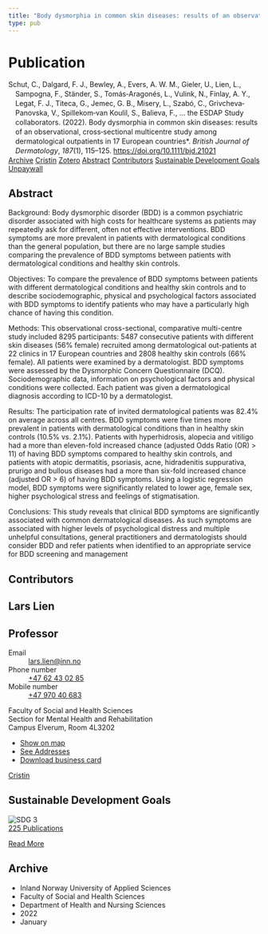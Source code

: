 ```yaml
---
title: "Body dysmorphia in common skin diseases: results of an observational, cross‐sectional multicentre study among dermatological outpatients in 17 European countries*"
type: pub
---
```

<h1>Publication</h1>
<article id="csl-bib-container-XKEUH2SD" class="csl-bib-container">
  <div class="csl-bib-body" style="line-height: 1.35; padding-left: 1em; text-indent:-1em;">
  <div class="csl-entry">Schut, C., Dalgard, F. J., Bewley, A., Evers, A. W. M., Gieler, U., Lien, L., Sampogna, F., St&#xE4;nder, S., Tom&#xE1;s&#x2010;Aragon&#xE9;s, L., Vulink, N., Finlay, A. Y., Legat, F. J., Titeca, G., Jemec, G. B., Misery, L., Szab&#xF3;, C., Grivcheva&#x2010;Panovska, V., Spillekom&#x2010;van Koulil, S., Balieva, F., &#x2026; the ESDAP Study collaborators. (2022). Body dysmorphia in common skin diseases: results of an observational, cross&#x2010;sectional multicentre study among dermatological outpatients in 17 European countries*. <i>British Journal of Dermatology</i>, <i>187</i>(1), 115&#x2013;125. <a href="https://doi.org/10.1111/bjd.21021">https://doi.org/10.1111/bjd.21021</a></div>
</div>
  <div class="csl-bib-buttons">
    <a href="#taxonomy-article-XKEUH2SD" class="csl-bib-button">Archive</a>
    <a href="https://app.cristin.no/results/show.jsf?id=1991597" alt="Cristin URL" class="csl-bib-button">Cristin</a>
    <a href="http://zotero.org/groups/5022929/items/XKEUH2SD" alt="Zotero URL" class="csl-bib-button">Zotero</a>
    <a href="#abstract-article-XKEUH2SD" class="csl-bib-button">Abstract</a>
    <a href="#contributors-article-XKEUH2SD" class="csl-bib-button">Contributors</a>
    <a href="#sdg-article-XKEUH2SD" class="csl-bib-button">Sustainable Development Goals</a>
    <a href="https://repository.ubn.ru.nl//bitstream/handle/2066/288358/288358.pdf" class="csl-bib-button">Unpaywall</a>
  </div>
  <div id="csl-bib-meta-container-XKEUH2SD"></div>
</article>
<div id="csl-bib-meta-XKEUH2SD" class="csl-bib-meta">
  <article id="abstract-article-XKEUH2SD" class="abstract-article">
    <h1>Abstract</h1>
    Background: Body dysmorphic disorder (BDD) is a common psychiatric disorder associated with high costs for healthcare systems as patients may repeatedly ask for different, often not effective interventions. BDD symptoms are more prevalent in patients with dermatological conditions than the general population, but there are no large sample studies comparing the prevalence of BDD symptoms between patients with dermatological conditions and healthy skin controls. 
 
Objectives: To compare the prevalence of BDD symptoms between patients with different dermatological conditions and healthy skin controls and to describe sociodemographic, physical and psychological factors associated with BDD symptoms to identify patients who may have a particularly high chance of having this condition. 
 
Methods: This observational cross-sectional, comparative multi-centre study included 8295 participants: 5487 consecutive patients with different skin diseases (56% female) recruited among dermatological out-patients at 22 clinics in 17 European countries and 2808 healthy skin controls (66% female). All patients were examined by a dermatologist. BDD symptoms were assessed by the Dysmorphic Concern Questionnaire (DCQ). Sociodemographic data, information on psychological factors and physical conditions were collected. Each patient was given a dermatological diagnosis according to ICD-10 by a dermatologist. 
 
Results: The participation rate of invited dermatological patients was 82.4% on average across all centres. BDD symptoms were five times more prevalent in patients with dermatological conditions than in healthy skin controls (10.5% vs. 2.1%). Patients with hyperhidrosis, alopecia and vitiligo had a more than eleven-fold increased chance (adjusted Odds Ratio (OR) &gt; 11) of having BDD symptoms compared to healthy skin controls, and patients with atopic dermatitis, psoriasis, acne, hidradenitis suppurativa, prurigo and bullous diseases had a more than six-fold increased chance (adjusted OR &gt; 6) of having BDD symptoms. Using a logistic regression model, BDD symptoms were significantly related to lower age, female sex, higher psychological stress and feelings of stigmatisation. 
 
Conclusions: This study reveals that clinical BDD symptoms are significantly associated with common dermatological diseases. As such symptoms are associated with higher levels of psychological distress and multiple unhelpful consultations, general practitioners and dermatologists should consider BDD and refer patients when identified to an appropriate service for BDD screening and management
  </article>
  <article id="contributors-article-XKEUH2SD" class="contributors-article">
    <h1>Contributors</h1>
    <div class="personas">
<div class="vrtx-hinn-person-card">
<div class="photo">
<i class="lar la-user-circle missing-person"></i>
</div>
<div class="info">
<hgroup><h1>Lars Lien</h1>
<h2>Professor</h2>
</hgroup><dl>
<dt>Email</dt>
<dd>
<a href="mailto:lars.lien@inn.no">lars.lien@inn.no</a>
</dd>
<dt>Phone number</dt>
<dd><a href="tel:+4762430285">
+47 62 43 02 85
</a></dd>
<dt>Mobile number</dt>
<dd><a href="tel:+4797040683">
+47 970 40 683
</a></dd>
</dl>
<p>
Faculty of Social and Health Sciences<br>
Section for Mental Health and Rehabilitation<br>
Campus Elverum,
Room 4L3202
</p>
<ul class="vrtx-hinn-links">
<li><a href="https://www.google.com/maps?q=60.88177,11.53669">Show on map</a></li>
<li><a href="https://www.inn.no/english/find-an-employee/lars-lien.html#vrtx-hinn-addresses">See Addresses</a></li>
<li><a href="https://www.inn.no/english/find-an-employee/lars-lien.html?vrtx=vcf">Download business card</a></li>
</ul>
</div>
</div>
<a href="https://app.cristin.no/persons/show.jsf?id=14287" alt="Cristin URL" class="personas-cristin">Cristin</a>
</div>
  </article>
  <article id="sdg-article-XKEUH2SD" class="sdg-article">
    <h1>Sustainable Development Goals</h1>
    <div class="sdg-container"><div id="sdg3" class="sdg">
<img src="{{< params subfolder >}}images/sdg/sdg03_en.png" class="image" alt="SDG 3">
<div class="sdg-overlay">
<a href="{{< params subfolder >}}en/archive/?sdg=3#archive" class="sdg-publication-count"><span>225</span> Publications</a>
<p><a href="https://sdgs.un.org/goals/goal3" class="sdg-read-more">Read More</a></p>
</div>
</div></div>
  </article>
  <article id="taxonomy-article-XKEUH2SD" class="taxonomy-article">
    <h1>Archive</h1>
    <ul>
      <li>Inland Norway University of Applied Sciences</li>
      <li>Faculty of Social and Health Sciences</li>
      <li>Department of Health and Nursing Sciences</li>
      <li>2022</li>
      <li>January</li>
    </ul>
  </article>
</div>
